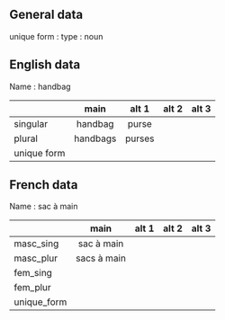 ## General data

unique form :
type : noun

## English data

Name : handbag

|             |   main   | alt 1  | alt 2 | alt 3 |
| :---------- | :------: | :----: | :---: | ----- |
| singular    | handbag  | purse  |       |       |
| plural      | handbags | purses |       |       |
| unique form |          |        |       |       |

## French data

Name : sac à main

|             |    main     | alt 1 | alt 2 | alt 3 |
| :---------- | :---------: | :---: | :---: | :---: |
| masc_sing   | sac à main  |       |       |       |
| masc_plur   | sacs à main |       |       |       |
| fem_sing    |             |       |       |       |
| fem_plur    |             |       |       |       |
| unique_form |             |       |       |       |


